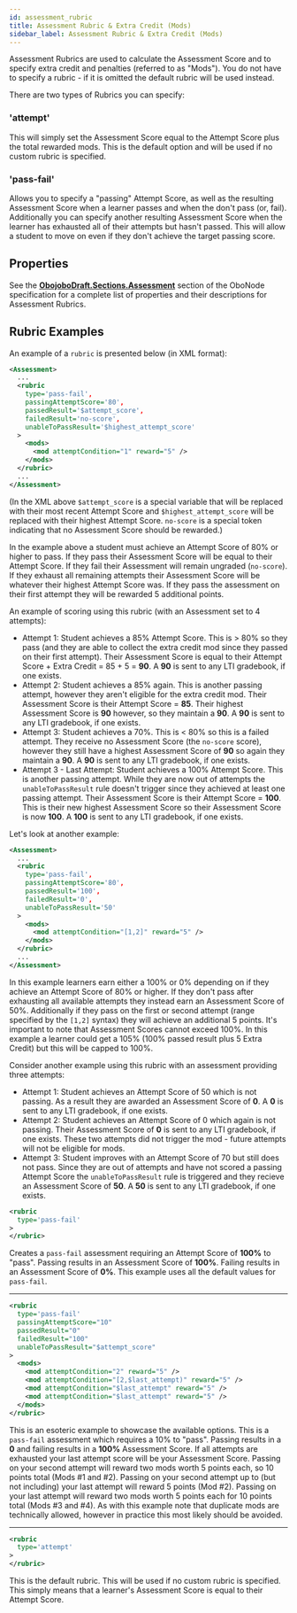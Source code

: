 ```yaml
---
id: assessment_rubric
title: Assessment Rubric & Extra Credit (Mods)
sidebar_label: Assessment Rubric & Extra Credit (Mods)
---
```


Assessment Rubrics are used to calculate the Assessment Score and to specify extra credit and penalties (referred to as "Mods"). You do not have to specify a rubric - if it is omitted the default rubric will be used instead.

There are two types of Rubrics you can specify:

### 'attempt'

This will simply set the Assessment Score equal to the Attempt Score plus the total rewarded mods. This is the default option and will be used if no custom rubric is specified.

### 'pass-fail'

Allows you to specify a "passing" Attempt Score, as well as the resulting Assessment Score when a learner passes and when the don't pass (or, fail). Additionally you can specify another resulting Assessment Score when the learner has exhausted all of their attempts but hasn't passed. This will allow a student to move on even if they don't achieve the target passing score.

## Properties

See the **[ObojoboDraft.Sections.Assessment](obonode_assessment.md)** section of the OboNode specification for a complete list of properties and their descriptions for Assessment Rubrics.

## Rubric Examples

An example of a `rubric` is presented below (in XML format):

```xml
<Assessment>
  ...
  <rubric
    type='pass-fail',
    passingAttemptScore='80',
    passedResult='$attempt_score',
    failedResult='no-score',
    unableToPassResult='$highest_attempt_score'
  >
    <mods>
      <mod attemptCondition="1" reward="5" />
    </mods>
  </rubric>
  ...
</Assessment>
```

(In the XML above `$attempt_score` is a special variable that will be replaced with their most recent Attempt Score and `$highest_attempt_score` will be replaced with their highest Attempt Score. `no-score` is a special token indicating that no Assessment Score should be rewarded.)

In the example above a student must achieve an Attempt Score of 80% or higher to pass. If they pass their Assessment Score will be equal to their Attempt Score. If they fail their Assessment will remain ungraded (`no-score`). If they exhaust all remaining attempts their Assessment Score will be whatever their highest Attempt Score was. If they pass the assessment on their first attempt they will be rewarded 5 additional points.

An example of scoring using this rubric (with an Assessment set to 4 attempts):

* Attempt 1: Student achieves a 85% Attempt Score. This is > 80% so they pass (and they are able to collect the extra credit mod since they passed on their first attempt). Their Assessment Score is equal to their Attempt Score + Extra Credit = 85 + 5 = **90**. A **90** is sent to any LTI gradebook, if one exists.
* Attempt 2: Student achieves a 85% again. This is another passing attempt, however they aren't eligible for the extra credit mod. Their Assessment Score is their Attempt Score = **85**. Their highest Assessment Score is **90** however, so they maintain a **90**. A **90** is sent to any LTI gradebook, if one exists.
* Attempt 3: Student achieves a 70%. This is < 80% so this is a failed attempt. They receive no Assessment Score (the `no-score` score), however they still have a highest Assessment Score of **90** so again they maintain a **90**. A **90** is sent to any LTI gradebook, if one exists.
* Attempt 3 - Last Attempt: Student achieves a 100% Attempt Score. This is another passing attempt. While they are now out of attempts the `unableToPassResult` rule doesn't trigger since they achieved at least one passing attempt. Their Assessment Score is their Attempt Score = **100**. This is their new highest Assessment Score so their Assessment Score is now **100**. A **100** is sent to any LTI gradebook, if one exists.

Let's look at another example:

```xml
<Assessment>
  ...
  <rubric
    type='pass-fail',
    passingAttemptScore='80',
    passedResult='100',
    failedResult='0',
    unableToPassResult='50'
  >
    <mods>
      <mod attemptCondition="[1,2]" reward="5" />
    </mods>
  </rubric>
  ...
</Assessment>
```

In this example learners earn either a 100% or 0% depending on if they achieve an Attempt Score of 80% or higher. If they don't pass after exhausting all available attempts they instead earn an Assessment Score of 50%. Additionally if they pass on the first or second attempt (range specified by the `[1,2]` syntax) they will achieve an additional 5 points. It's important to note that Assessment Scores cannot exceed 100%. In this example a learner could get a 105% (100% passed result plus 5 Extra Credit) but this will be capped to 100%.

Consider another example using this rubric with an assessment providing three attempts:

* Attempt 1: Student achieves an Attempt Score of 50 which is not passing. As a result they are awarded an Assessment Score of **0**. A **0** is sent to any LTI gradebook, if one exists.
* Attempt 2: Student achieves an Attempt Score of 0 which again is not passing. Their Assessment Score of **0** is sent to any LTI gradebook, if one exists. These two attempts did not trigger the mod - future attempts will not be eligible for mods.
* Attempt 3: Student improves with an Attempt Score of 70 but still does not pass. Since they are out of attempts and have not scored a passing Attempt Score the `unableToPassResult` rule is triggered and they recieve an Assessment Score of **50**. A **50** is sent to any LTI gradebook, if one exists.

```xml
<rubric
  type='pass-fail'
>
</rubric>
```

Creates a `pass-fail` assessment requiring an Attempt Score of **100%** to "pass". Passing results in an Assessment Score of **100%**. Failing results in an Assessment Score of **0%**. This example uses all the default values for `pass-fail`.

---

```xml
<rubric
  type='pass-fail'
  passingAttemptScore="10"
  passedResult="0"
  failedResult="100"
  unableToPassResult="$attempt_score"
>
  <mods>
    <mod attemptCondition="2" reward="5" />
    <mod attemptCondition="[2,$last_attempt)" reward="5" />
    <mod attemptCondition="$last_attempt" reward="5" />
    <mod attemptCondition="$last_attempt" reward="5" />
  </mods>
</rubric>
```

This is an esoteric example to showcase the available options. This is a `pass-fail` assessment which requires a 10% to "pass". Passing results in a **0** and failing results in a **100%** Assessment Score. If all attempts are exhausted your last attempt score will be your Assessment Score. Passing on your second attempt will reward two mods worth 5 points each, so 10 points total (Mods #1 and #2). Passing on your second attempt up to (but not including) your last attempt will reward 5 points (Mod #2). Passing on your last attempt will reward two mods worth 5 points each for 10 points total (Mods #3 and #4). As with this example note that duplicate mods are technically allowed, however in practice this most likely should be avoided.

---

```xml
<rubric
  type='attempt'
>
</rubric>
```

This is the default rubric. This will be used if no custom rubric is specified. This simply means that a learner's Assessment Score is equal to their Attempt Score.
